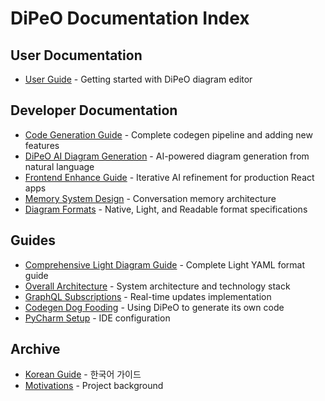 # DiPeO Documentation Index

## User Documentation
- [User Guide](README.md) - Getting started with DiPeO diagram editor

## Developer Documentation
- [Code Generation Guide](projects/code-generation-guide.md) - Complete codegen pipeline and adding new features
- [DiPeO AI Diagram Generation](projects/dipeodipeo-guide.md) - AI-powered diagram generation from natural language
- [Frontend Enhance Guide](projects/frontend-enhance-guide.md) - Iterative AI refinement for production React apps
- [Memory System Design](architecture/memory_system_design.md) - Conversation memory architecture
- [Diagram Formats](formats/diagram_formats.md) - Native, Light, and Readable format specifications

## Guides
- [Comprehensive Light Diagram Guide](formats/comprehensive_light_diagram_guide.md) - Complete Light YAML format guide
- [Overall Architecture](architecture/overall_architecture.md) - System architecture and technology stack
- [GraphQL Subscriptions](architecture/graphql-subscriptions.md) - Real-time updates implementation
- [Codegen Dog Fooding](projects/codegen_dog_fooding.md) - Using DiPeO to generate its own code
- [PyCharm Setup](pycharm-setup.md) - IDE configuration

## Archive
- [Korean Guide](korean/korean_guide.md) - 한국어 가이드
- [Motivations](motivations.md) - Project background
